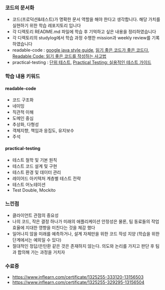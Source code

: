 ### 코드의 문서화
- 코드(프로덕션&테스트)가 명확한 문서 역할을 해야 한다고 생각합니다. 해당 가치를 실현하기 위한 학습 레포지토리 입니다
- 각 디렉토리 README.md 파일에 학습 후 기억하고 싶은 내용을 정리하였습니다
- 각 디렉토리의 studylog에서 학습 과정 수행한 mission과 weekly review를 기록하였습니다
- readable-code : [google java style guide](https://google.github.io/styleguide/javaguide.html),  [읽기 좋은 코드가 좋은 코드다](https://product.kyobobook.co.kr/detail/S000001223831), [Readable Code: 읽기 좋은 코드를 작성하는 사고법](https://www.inflearn.com/course/readable-code-%EC%9D%BD%EA%B8%B0%EC%A2%8B%EC%9D%80%EC%BD%94%EB%93%9C-%EC%9E%91%EC%84%B1%EC%82%AC%EA%B3%A0%EB%B2%95/dashboard)
- practical-testing : [단위 테스트](https://product.kyobobook.co.kr/detail/S000001805070), [Practical Testing: 실용적인 테스트 가이드](https://www.inflearn.com/course/practical-testing-%EC%8B%A4%EC%9A%A9%EC%A0%81%EC%9D%B8-%ED%85%8C%EC%8A%A4%ED%8A%B8-%EA%B0%80%EC%9D%B4%EB%93%9C/dashboard)

### 학습 내용 키워드

#### readable-code
- 코드 구조화
- 네이밍
- 직관적 이해
- 도메인 중심
- 추상화, 다형성
- 객체지향, 책임과 응집도, 유지보수
- 주석

#### practical-testing
- 테스트 철학 및 기본 원칙
- 테스트 코드 설계 및 구현
- 테스트 환경 및 데이터 관리
- 레이어드 아키텍처 계층별 테스트 전략
- 테스트 어노테이션
- Test Double, Mockito

### 느낀점
- 클라이언트 관점의 중요성
- 나의 코드, 작은 결정 하나가 미래의 애플리케이션 안정성은 물론, 팀 동료들의 작업 효율에 지대한 영향을 미친다는 것을 체감 했다
- 일어나지 않을 미래를 예측하거나, 설계 자체만을 위한 코드 작성 지양 (학습을 위한 단계에서는 예외일 수 있다)
- 절대적인 정답/은탄환 같은 것은 존재하지 않는다. 의도와 논리를 가지고 판단 후 팀과 합의해 가는 과정을 거치자

### 수료증
- https://www.inflearn.com/certificate/1325255-333120-13156503
- https://www.inflearn.com/certificate/1325255-329295-13156504